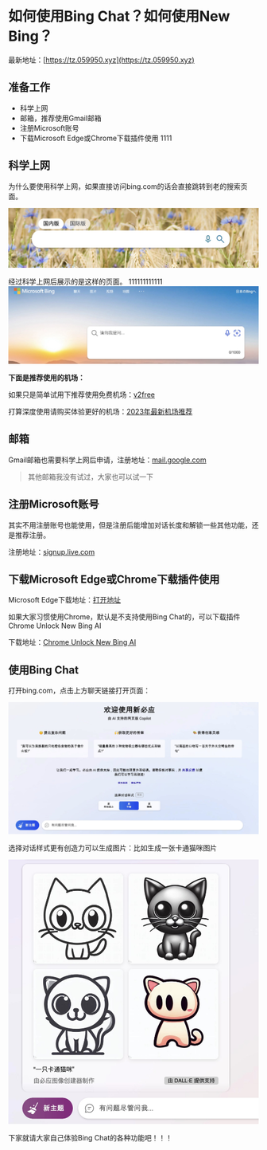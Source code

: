 # 如何使用Bing Chat？如何使用New Bing？

最新地址：[https://tz.059950.xyz](https://tz.059950.xyz)

## 准备工作

* 科学上网 
* 邮箱，推荐使用Gmail邮箱
* 注册Microsoft账号
* 下载Microsoft Edge或Chrome下载插件使用
1111
## 科学上网 

为什么要使用科学上网，如果直接访问bing.com的话会直接跳转到老的搜索页面。

![image](https://raw.githubusercontent.com/winston779/BingChat/main/1.jpg)

经过科学上网后展示的是这样的页面。
111111111111
![image](https://raw.githubusercontent.com/winston779/BingChat/main/2.jpg)

**下面是推荐使用的机场：**

如果只是简单试用下推荐使用免费机场：[v2free](https://w1.v2free.top/auth/register?code=UO4o)

打算深度使用请购买体验更好的机场：[2023年最新机场推荐](https://github.com/winston779/clash/blob/main/%E6%9C%80%E6%96%B0clash%E6%9C%BA%E5%9C%BA%E6%8E%A8%E8%8D%90.md)

## 邮箱

Gmail邮箱也需要科学上网后申请，注册地址：[mail.google.com](https://mail.google.com/)

> 其他邮箱我没有试过，大家也可以试一下

## 注册Microsoft账号

其实不用注册账号也能使用，但是注册后能增加对话长度和解锁一些其他功能，还是推荐注册。

注册地址：[signup.live.com](https://signup.live.com/newuser.aspx)

## 下载Microsoft Edge或Chrome下载插件使用

Microsoft Edge下载地址：[打开地址](https://www.microsoft.com/zh-cn/edge/download)

如果大家习惯使用Chrome，默认是不支持使用Bing Chat的，可以下载插件Chrome Unlock New Bing AI

下载地址：[Chrome Unlock New Bing AI](https://chrome.google.com/webstore/detail/chrome-unlock-new-bing-ai/nglhdhdfndbadmaiieikpefenkbgpdbf/related?hl=zh-CN)

## 使用Bing Chat

打开bing.com，点击上方聊天链接打开页面：

![image](https://raw.githubusercontent.com/winston779/BingChat/main/3.jpg)

选择对话样式更有创造力可以生成图片：比如生成一张卡通猫咪图片

![image](https://raw.githubusercontent.com/winston779/BingChat/main/4.jpg)

下家就请大家自己体验Bing Chat的各种功能吧！！！

 
